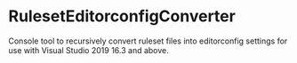# RulesetEditorconfigConverter
Console tool to recursively convert ruleset files into editorconfig settings for use with Visual Studio 2019 16.3 and above.
